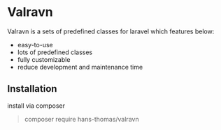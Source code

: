 # Valravn

Valravn is a sets of predefined classes for laravel which features below:

- easy-to-use
- lots of predefined classes
- fully customizable
- reduce development and maintenance time

## Installation

install via composer
> composer require hans-thomas/valravn

